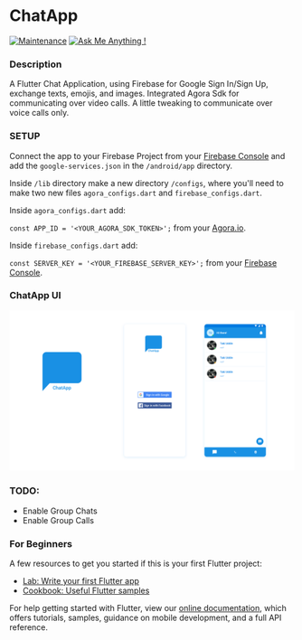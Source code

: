 # ChatApp

[![Maintenance](https://img.shields.io/badge/Maintained%3F-yes-green.svg)](https://github.com/takiuddin93/ChatApp/commits/master)
[![Ask Me Anything !](https://img.shields.io/badge/Ask%20me-anything-1abc9c.svg)](https://takiuddin.com)

### Description

A Flutter Chat Application, using Firebase for Google Sign In/Sign Up, exchange texts, emojis, and images. Integrated Agora Sdk for communicating over video calls. A little tweaking to communicate over voice calls only.

### SETUP

Connect the app to your Firebase Project from your [Firebase Console](http://console.firebase.google.com) and add the `google-services.json` in the `/android/app` directory.

Inside `/lib` directory make a new directory `/configs`, where you'll need to make two new files `agora_configs.dart` and `firebase_configs.dart`.

Inside `agora_configs.dart` add:

  `const APP_ID = '<YOUR_AGORA_SDK_TOKEN>';` from your [Agora.io](https://console.agora.io).

Inside `firebase_configs.dart` add: 
  
  `const SERVER_KEY = '<YOUR_FIREBASE_SERVER_KEY>';` from your [Firebase Console](http://console.firebase.google.com).

### ChatApp UI

![App UI](assets/images/ChatApp.png)

### TODO:
- Enable Group Chats
- Enable Group Calls

### For Beginners

A few resources to get you started if this is your first Flutter project:

- [Lab: Write your first Flutter app](https://flutter.dev/docs/get-started/codelab)
- [Cookbook: Useful Flutter samples](https://flutter.dev/docs/cookbook)

For help getting started with Flutter, view our
[online documentation](https://flutter.dev/docs), which offers tutorials,
samples, guidance on mobile development, and a full API reference.
